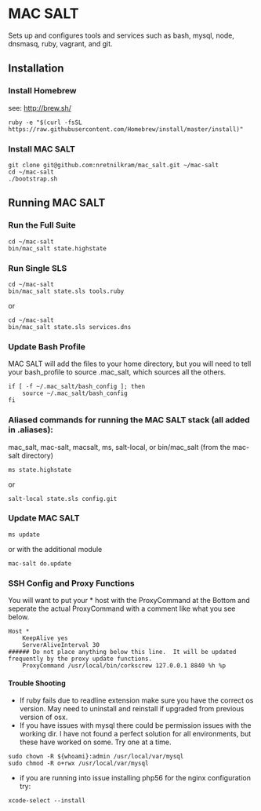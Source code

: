# MAC SALT

Sets up and configures tools and services such as bash, mysql, node, dnsmasq, ruby, vagrant, and git.

## Installation


### Install Homebrew

see: http://brew.sh/

```
ruby -e "$(curl -fsSL https://raw.githubusercontent.com/Homebrew/install/master/install)"
```


### Install MAC SALT

```
git clone git@github.com:nretnilkram/mac_salt.git ~/mac-salt
cd ~/mac-salt
./bootstrap.sh
```


## Running MAC SALT

### Run the Full Suite

```
cd ~/mac-salt
bin/mac_salt state.highstate
```


### Run Single SLS

```
cd ~/mac-salt
bin/mac_salt state.sls tools.ruby
```
or

```
cd ~/mac-salt
bin/mac_salt state.sls services.dns
```


### Update Bash Profile

MAC SALT will add the files to your home directory, but you will need to tell your bash_profile to source .mac_salt, which sources all the others.

```
if [ -f ~/.mac_salt/bash_config ]; then
	source ~/.mac_salt/bash_config
fi
```


### Aliased commands for running the MAC SALT stack (all added in .aliases):

mac_salt, mac-salt, macsalt, ms, salt-local, or bin/mac_salt (from the mac-salt directory)

```
ms state.highstate
```
or
```
salt-local state.sls config.git
```


### Update MAC SALT

```
ms update
```
or with the additional module
```
mac-salt do.update
```


### SSH Config and Proxy Functions

You will want to put your * host with the ProxyCommand at the Bottom and seperate the actual ProxyCommand with a comment like what you see below.

```
Host *
	KeepAlive yes
	ServerAliveInterval 30
###### Do not place anything below this line.  It will be updated frequently by the proxy update functions.
	ProxyCommand /usr/local/bin/corkscrew 127.0.0.1 8840 %h %p
```


#### Trouble Shooting
* If ruby fails due to readline extension make sure you have the correct os version. May need to uninstall and reinstall if upgraded from previous version of osx.
* If you have issues with mysql there could be permission issues with the working dir. I have not found a perfect solution for all environments, but these have worked on some.  Try one at a time.
```
sudo chown -R ${whoami}:admin /usr/local/var/mysql
sudo chmod -R o+rwx /usr/local/var/mysql
```

* if you are running into issue installing php56 for the nginx configuration try:
```
xcode-select --install
```
